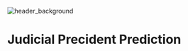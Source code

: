 ![header_background](https://github.com/jasonheesanglee/kaggle/assets/123557477/521036f5-5da7-48c0-be4c-765966343de2)
# Judicial Precident Prediction
